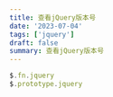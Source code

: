 ```yaml
---
title: 查看jQuery版本号
date: '2023-07-04'
tags: ['jquery']
draft: false
summary: 查看jQuery版本号
---
```


```javascript
$.fn.jquery
$.prototype.jquery
```
